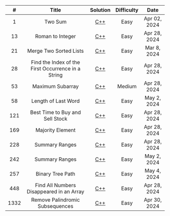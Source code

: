 | # | Title | Solution | Difficulty | Date |
| :--: | :------------------------------------------------------------------------: | :-------------------------------------------------------------------------------------------------------------------------------------------------------------: | :--------: | :----------: |
| 1 | Two Sum | [C++]( https://github.com/YingJung03/CodeBase/blob/main/Leetcode/1.Two_Sum.cpp) | Easy | Apr 02, 2024 |
| 13 | Roman to Integer | [C++]( https://github.com/YingJung03/CodeBase/blob/main/Leetcode/13.Roman_to_Integer.cpp) | Easy | Apr 28, 2024 |
| 21 | Merge Two Sorted Lists | [C++]( https://github.com/YingJung03/CodeBase/blob/main/Leetcode/21.Merge_Two_Sorted_Lists.cpp) | Easy | Mar 8, 2024 |
| 28 | Find the Index of the First Occurrence in a String | [C++]( https://github.com/YingJung03/CodeBase/blob/main/Leetcode/28.Find_the_Index_of_the_First_Occurrence_in_a_String.cpp) | Easy | Apr 28, 2024 |
| 53 | Maximum Subarray | [C++]( https://github.com/YingJung03/CodeBase/blob/main/Leetcode/53.Maximum_Subarray.cpp) | Medium | Apr 28, 2024 |
| 58 | Length of Last Word | [C++]( https://github.com/YingJung03/CodeBase/blob/main/Leetcode/58.Length_of_Last_Word.cpp) | Easy | May 2, 2024 |
| 121 | Best Time to Buy and Sell Stock | [C++]( https://github.com/YingJung03/CodeBase/blob/main/Leetcode/121.Best_Time_to_Buy_and_Sell_Stock.cpp) | Easy | Apr 28, 2024 |
| 169 | Majority Element | [C++]( https://github.com/YingJung03/CodeBase/blob/main/Leetcode/169.Majority_Element.cpp) | Easy | Apr 28, 2024 |
| 228 | Summary Ranges | [C++]( https://github.com/YingJung03/CodeBase/blob/main/Leetcode/228.Summary_Ranges.cpp) | Easy | Apr 28, 2024 |
| 242 | Summary Ranges | [C++]( https://github.com/YingJung03/CodeBase/blob/main/Leetcode/242.Valid_Anagram.cpp) | Easy | May 2, 2024 |
| 257 | Binary Tree Path | [C++]( https://github.com/YingJung03/CodeBase/blob/main/Leetcode/257.Binary_Tree_Path.cpp) | Easy | May 4, 2024 |
| 448 | Find All Numbers Disappeared in an Array | [C++]( https://github.com/YingJung03/CodeBase/blob/main/Leetcode/448.Find_All_Numbers_Disappeared_in_an_Array.cpp) | Easy | Apr 28, 2024 |
| 1332 | Remove Palindromic Subsequences | [C++]( https://github.com/YingJung03/CodeBase/blob/main/Leetcode/1332.Remove_Palindromic_Subsequences.cpp) | Easy | Apr 30, 2024 |

